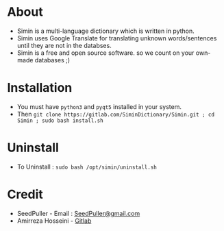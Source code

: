 # About
- Simin is a multi-language dictionary which is written in python. 
- Simin uses Google Translate for translating unknown words/sentences until they are not in the databses.
- Simin is a free and open source software. so we count on your own-made databases ;)

# Installation

- You must have `python3` and `pyqt5` installed in your system.
- Then ``` git clone https://gitlab.com/SiminDictionary/Simin.git ; cd Simin ; sudo bash install.sh ```

# Uninstall

- To Uninstall : ``` sudo bash /opt/simin/uninstall.sh ```

# Credit

- SeedPuller - Email : SeedPuller@gmail.com
- Amirreza Hosseini - [Gitlab](https://gitlab.com/amirrezaw)